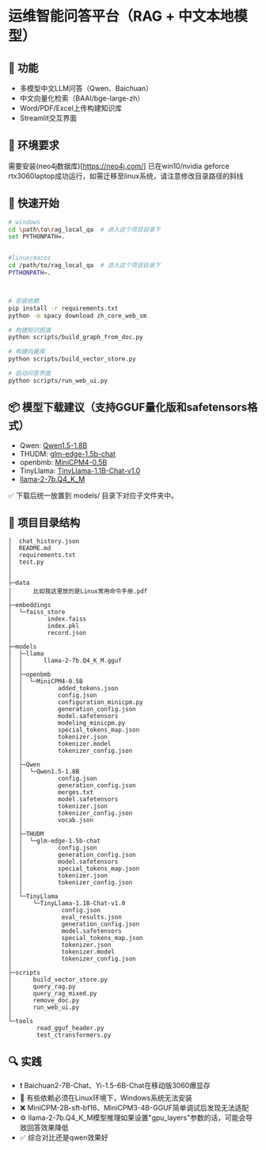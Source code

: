 # 运维智能问答平台（RAG + 中文本地模型）

## 🧠 功能
- 多模型中文LLM问答（Qwen、Baichuan）
- 中文向量化检索（BAAI/bge-large-zh）
- Word/PDF/Excel上传构建知识库
- Streamlit交互界面

## 🧰 环境要求
需要安装(neo4j数据库)[https://neo4j.com/]
已在win10/nvidia geforce rtx3060laptop成功运行，如需迁移至linux系统，请注意修改目录路径的斜线

## 🚀 快速开始
```bash
# windows
cd \path\to\rag_local_qa  # 进入这个项目目录下
set PYTHONPATH=.


#linux/macos
cd /path/to/rag_local_qa  # 进入这个项目目录下
PYTHONPATH=. 



# 安装依赖
pip install -r requirements.txt
python -m spacy download zh_core_web_sm

# 构建知识图谱
python scripts/build_graph_from_doc.py

# 构建向量库
python scripts/build_vector_store.py

# 启动问答界面
python scripts/run_web_ui.py
```

## 📦 模型下载建议（支持GGUF量化版和safetensors格式）
- Qwen: [Qwen1.5-1.8B](https://huggingface.co/Qwen/Qwen1.5-1.8B/tree/main)
- THUDM: [glm-edge-1.5b-chat](https://huggingface.co/THUDM/glm-edge-1.5b-chat/tree/main)
- openbmb: [MiniCPM4-0.5B](https://huggingface.co/openbmb/MiniCPM4-0.5B/tree/main)
- TinyLlama: [TinyLlama-1.1B-Chat-v1.0](https://huggingface.co/TinyLlama/TinyLlama-1.1B-Chat-v1.0/tree/main)
- [llama-2-7b.Q4_K_M](https://huggingface.co/TheBloke/Llama-2-7B-GGUF/tree/main)

✅ 下载后统一放置到 models/ 目录下对应子文件夹中。

## 📁 项目目录结构

```text
│  chat_history.json
│  README.md
│  requirements.txt
│  test.py
│
│
├─data
│      比如我这里放的是Linux常用命令手册.pdf    
│
├─embeddings
│  └─faiss_store
│          index.faiss
│          index.pkl
│          record.json
│
├─models
│  ├─llama
│  │      llama-2-7b.Q4_K_M.gguf
│  │
│  ├─openbmb
│  │  └─MiniCPM4-0.5B
│  │          added_tokens.json
│  │          config.json
│  │          configuration_minicpm.py
│  │          generation_config.json
│  │          model.safetensors
│  │          modeling_minicpm.py
│  │          special_tokens_map.json
│  │          tokenizer.json
│  │          tokenizer.model
│  │          tokenizer_config.json
│  │
│  ├─Qwen
│  │  └─Qwen1.5-1.8B
│  │          config.json
│  │          generation_config.json
│  │          merges.txt
│  │          model.safetensors
│  │          tokenizer.json
│  │          tokenizer_config.json
│  │          vocab.json
│  │
│  ├─THUDM
│  │  └─glm-edge-1.5b-chat
│  │          config.json
│  │          generation_config.json
│  │          model.safetensors
│  │          special_tokens_map.json
│  │          tokenizer.json
│  │          tokenizer_config.json
│  │
│  └─TinyLlama
│      └─TinyLlama-1.1B-Chat-v1.0
│              config.json
│              eval_results.json
│              generation_config.json
│              model.safetensors
│              special_tokens_map.json
│              tokenizer.json
│              tokenizer.model
│              tokenizer_config.json
│
├─scripts
│      build_vector_store.py
│      query_rag.py
│      query_rag_mixed.py
│      remove_doc.py
│      run_web_ui.py
│
└─tools
        read_gguf_header.py
        test_ctransformers.py

```

## 🔍 实践
- ❗ Baichuan2-7B-Chat、Yi-1.5-6B-Chat在移动版3060爆显存
- 🔧 有些依赖必须在Linux环境下，Windows系统无法安装
- ❌ MiniCPM-2B-sft-bf16、MiniCPM3-4B-GGUF简单调试后发现无法适配
- ⚙️ llama-2-7b.Q4_K_M模型推理如果设置"gpu_layers"参数的话，可能会导致回答效果降低
- ✅ 综合对比还是qwen效果好